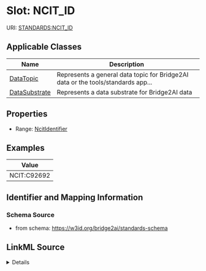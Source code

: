 # Slot: NCIT_ID

URI: [STANDARDS:NCIT_ID](https://w3id.org/bridge2ai/standards-schema/NCIT_ID)



<!-- no inheritance hierarchy -->




## Applicable Classes

| Name | Description |
| --- | --- |
[DataTopic](DataTopic.md) | Represents a general data topic for Bridge2AI data or the tools/standards app...
[DataSubstrate](DataSubstrate.md) | Represents a data substrate for Bridge2AI data






## Properties

* Range: [NcitIdentifier](NcitIdentifier.md)








## Examples

| Value |
| --- |
| NCIT:C92692 |

## Identifier and Mapping Information







### Schema Source


* from schema: https://w3id.org/bridge2ai/standards-schema




## LinkML Source

<details>
```yaml
name: NCIT_ID
examples:
- value: NCIT:C92692
from_schema: https://w3id.org/bridge2ai/standards-schema
rank: 1000
values_from:
- NCIT
alias: NCIT_ID
domain_of:
- DataTopic
- DataSubstrate
range: ncit identifier

```
</details>